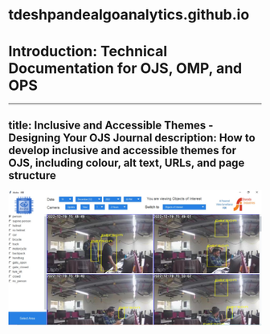 # tdeshpandealgoanalytics.github.io
# Introduction: Technical Documentation for OJS, OMP, and OPS
---
title: Inclusive and Accessible Themes - Designing Your OJS Journal
description: How to develop inclusive and accessible themes for OJS, including colour, alt text, URLs, and page structure
---
[![N|Solid](https://github.com/tdeshpandealgoanalytics/tdeshpandealgoanalytics.github.io/blob/main/WhatsApp%20Image%202022-12-19%20at%204.28.44%20PM.jpeg)](https://nodesource.com/products/nsolid)
